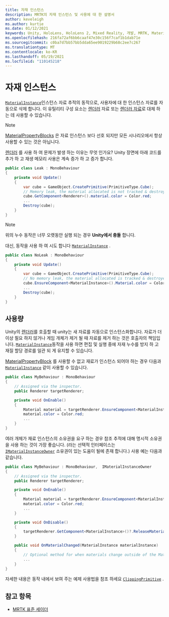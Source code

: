 ```yaml
---
title: 자재 인스턴스
description: MRTK의 자재 인스턴스 및 사용에 대 한 설명서
author: keveleigh
ms.author: kurtie
ms.date: 01/12/2021
keywords: Unity, HoloLens, HoloLens 2, Mixed Reality, 개발, MRTK, MaterialInstance,
ms.openlocfilehash: 216fa72af6bb6caaf47e30c156f7caf1b1dab71e
ms.sourcegitcommit: c0ba7d7bb57bb5dda65ee9019229b68c2ee7c267
ms.translationtype: MT
ms.contentlocale: ko-KR
ms.lasthandoff: 05/19/2021
ms.locfileid: "110145218"
---
```

# <a name="material-instance"></a>자재 인스턴스

[`MaterialInstance`](xref:Microsoft.MixedReality.Toolkit.Rendering.MaterialInstance)인스턴스 자료 추적의 동작으로, 사용자에 대 한 인스턴스 자료를 자동으로 삭제 합니다. 이 유틸리티 구성 요소는 [렌더러](https://docs.unity3d.com/ScriptReference/Renderer-material.html) 자료 또는 [렌더러 자료](https://docs.unity3d.com/ScriptReference/Renderer-materials.html)로 대체 하는 데 사용할 수 있습니다.

> [!NOTE]
> [MaterialPropertyBlocks](https://docs.unity3d.com/ScriptReference/MaterialPropertyBlock.html) 은 자료 인스턴스 보다 선호 되지만 모든 시나리오에서 항상 사용할 수 있는 것은 아닙니다.

[렌더러](https://docs.unity3d.com/ScriptReference/Renderer-material.html) 를 사용 하 여 문제가 발생 하는 이유는 무엇 인가요? Unity 장면에 아래 코드를 추가 하 고 재생 메모리 사용은 계속 증가 하 고 증가 합니다.

```c#
public class Leak : MonoBehaviour
{
    private void Update()
    {
        var cube = GameObject.CreatePrimitive(PrimitiveType.Cube);
        // Memory leak, the material allocated is not tracked & destroyed.
        cube.GetComponent<Renderer>().material.color = Color.red;
        ...
        Destroy(cube);
    }
}
```

> [!NOTE]
> 위의 누수 동작은 너무 오랫동안 실행 되는 경우 **Unity에서 충돌** 합니다.

대신, 동작을 사용 하 여 시도 합니다 [`MaterialInstance`](xref:Microsoft.MixedReality.Toolkit.Rendering.MaterialInstance) .

```c#
public class NoLeak : MonoBehaviour
{
    private void Update()
    {
        var cube = GameObject.CreatePrimitive(PrimitiveType.Cube);
        // No memory leak, the material allocated is tracked & destroyed by MaterialInstance.
        cube.EnsureComponent<MaterialInstance>().Material.color = Color.red;
        ...
        Destroy(cube);
    }
}
```

## <a name="usage"></a>사용량

Unity의 [렌더러](https://docs.unity3d.com/ScriptReference/Renderer-material.html)를 호출할 때 unity는 새 자료를 자동으로 인스턴스화합니다. 자료가 더 이상 필요 하지 않거나 게임 개체가 제거 될 때 자료를 제거 하는 것은 호출자의 책임입니다. [`MaterialInstance`](xref:Microsoft.MixedReality.Toolkit.Rendering.MaterialInstance)동작을 사용 하면 편집 및 실행 중에 자재 누수를 방지 하 고 재질 할당 경로를 일관 되 게 유지할 수 있습니다.

[MaterialPropertyBlock](https://docs.unity3d.com/ScriptReference/MaterialPropertyBlock.html) 를 사용할 수 없고 재료가 인스턴스 되어야 하는 경우 다음과 [`MaterialInstance`](xref:Microsoft.MixedReality.Toolkit.Rendering.MaterialInstance) 같이 사용할 수 있습니다.

```c#
public class MyBehaviour : MonoBehaviour
{
    // Assigned via the inspector.
    public Renderer targetRenderer;

    private void OnEnable()
    {
        Material material = targetRenderer.EnsureComponent<MaterialInstance>().Material;
        material.color = Color.red;
        ...
    }
}
```

여러 개체가 재료 인스턴스의 소유권을 요구 하는 경우 참조 추적에 대해 명시적 소유권을 사용 하는 것이 가장 좋습니다. (라는 선택적 인터페이스는 [`IMaterialInstanceOwner`](xref:Microsoft.MixedReality.Toolkit.Rendering.IMaterialInstanceOwner) 소유권이 있는 도움이 될에 존재 합니다.) 사용 예는 다음과 같습니다.

```c#
public class MyBehaviour : MonoBehaviour,  IMaterialInstanceOwner
{
    // Assigned via the inspector.
    public Renderer targetRenderer;

    private void OnEnable()
    {
        Material material = targetRenderer.EnsureComponent<MaterialInstance>().AcquireMaterial(this);
        material.color = Color.red;
        ...
    }

    private void OnDisable()
    {
        targetRenderer.GetComponent<MaterialInstance>()?.ReleaseMaterial(this)
    }

    public void OnMaterialChanged(MaterialInstance materialInstance)
    {
        // Optional method for when materials change outside of the MaterialInstance.
        ...
    }
}
```

자세한 내용은 동작 내에서 보여 주는 예제 사용법을 참조 하세요 [`ClippingPrimitive`](xref:Microsoft.MixedReality.Toolkit.Utilities.ClippingPrimitive) .

## <a name="see-also"></a>참고 항목

* [MRTK 표준 세이더](mrtk-standard-shader.md)
